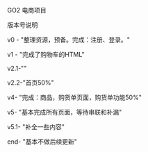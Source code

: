 ﻿GO2 电商项目

版本号说明

v0 - "整理资源，预备。完成：注册、登录。"

v1 - "完成了购物车的HTML"

v2.1-""

v2.2-"首页50%"

v4- "完成：商品，购货单页面，购货单功能50%"

v5- "基本完成所有页面，等待串联和补漏"

v5.1- "补全一些内容"

end- "基本不做后续更新"